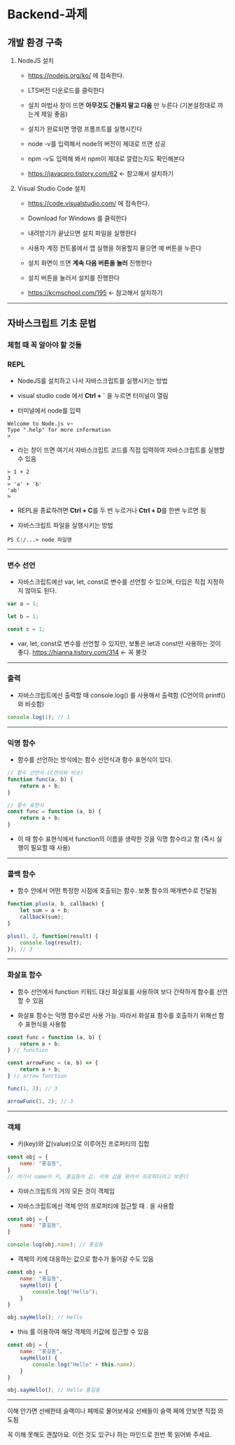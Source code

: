 # Backend-과제

## 개발 환경 구축

1. NodeJS 설치

    - https://nodejs.org/ko/ 에 접속한다. 
    
    - LTS버전 다운로드를 클릭한다

    - 설치 마법사 창이 뜨면 **아무것도 건들지 말고 다음** 만 누른다 (기본설정대로 까는게 제일 좋음)

    - 설치가 완료되면 명령 프롬프트를 실행시킨다

    - node -v를 입력해서 node의 버전이 제대로 뜨면 성공

    - npm -v도 입력해 봐서 npm이 제대로 깔렸는지도 확인해본다

    - https://javacpro.tistory.com/62 <- 참고해서 설치하기

2. Visual Studio Code 설치

    - https://code.visualstudio.com/ 에 접속한다.

    - Download for Windows 를 클릭한다

    - 내려받기가 끝났으면 설치 파일을 실행한다

    - 사용자 계정 컨트롤에서 앱 실행을 허용할지 물으면 예 버튼을 누른다

    - 설치 화면이 뜨면 **계속 다음 버튼을 눌러** 진행한다

    - 설치 버튼을 눌러서 설치를 진행한다

    - https://kcmschool.com/195 <- 참고해서 설치하기

---
## 자바스크립트 기초 문법

### 체험 때 꼭 알아야 할 것들

### REPL

- NodeJS를 설치하고 나서 자바스크립트를 실행시키는 방법

- visual studio code 에서 **Ctrl + `** 을 누르면 터미널이 열림

- 터미널에서 node를 입력

```
Welcome to Node.js v~
Type ".help" for more information
>
```
- 라는 창이 뜨면 여기서 자바스크립트 코드를 직접 입력하여 자바스크립트를 실행할 수 있음

```
> 1 + 2
3
> 'a' + 'b'
'ab'
>
```

- REPL을 종료하려면 **Ctrl + C**를 두 번 누르거나 **Ctrl + D**를 한번 누르면 됨

- 자바스크립트 파일을 실행시키는 방법

```
PS C:/...> node 파일명
```
---
### 변수 선언

- 자바스크립트에선 var, let, const로 변수를 선언할 수 있으며, 타입은 직접 지정하지 않아도 된다.

``` javascript
var a = 1;

let b = 1;

const c = 1;
```

- var, let, const로 변수를 선언할 수 있지만, 보통은 let과 const만 사용하는 것이 좋다.
https://hianna.tistory.com/314 <- 꼭 볼것

---
### 출력

- 자바스크립트에선 출력할 때 console.log() 를 사용해서 출력함 (C언어의 printf()와 비슷함)

``` javascript
console.log(1); // 1
```
---
### 익명 함수

- 함수를 선언하는 방식에는 함수 선언식과 함수 표현식이 있다.

``` javascript
// 함수 선언식 (C언어와 비슷)
function func(a, b) {
    return a + b;
}

// 함수 표현식
const func = function (a, b) {
    return a + b;
}
```

- 이 때 함수 표현식에서 function의 이름을 생략한 것을 익명 함수라고 함 (즉시 실행이 필요할 때 사용)
---
### 콜백 함수

- 함수 안에서 어떤 특정한 시점에 호출되는 함수. 보통 함수의 매개변수로 전달됨

``` javascript 
function plus(a, b, callback) {
    let sum = a + b;
    callback(sum);
}

plus(1, 2, function(result) {
    console.log(result);
}); // 3
```
---
### 화살표 함수

- 함수 선언에서 function 키워드 대신 화살표를 사용하여 보다 간략하게 함수를 선언할 수 있음

- 화살표 함수는 익명 함수로만 사용 가능. 따라서 화살표 함수를 호출하기 위해선 함수 표현식을 사용함

``` javascript
const func = function (a, b) {
    return a + b;
} // function

const arrowFunc = (a, b) => {
    return a + b;
} // arrow function

func(1, 2); // 3

arrowFunc(1, 2); // 3
```
---
### 객체

- 키(key)와 값(value)으로 이루어진 프로퍼티의 집합

``` javascript
const obj = {
    name: "홍길동",
}
// 여기서 name이 키, 홍길동이 값. 키와 값을 묶어서 프로퍼티라고 부른다
```

- 자바스크립트의 거의 모든 것이 객체임

- 자바스크립트에선 객체 안의 프로퍼티에 접근할 때 . 을 사용함

``` javascript
const obj = {
    name: "홍길동",
}

console.log(obj.name); // 홍길동
```

- 객체의 키에 대응하는 값으로 함수가 들어갈 수도 있음

``` javascript
const obj = {
    name: "홍길동",
    sayHello() {
        console.log("Hello");
    }
}

obj.sayHello(); // Hello
```

- this 를 이용하여 해당 객체의 키값에 접근할 수 있음

``` javascript
const obj = {
    name: "홍길동",
    sayHello() {
        console.log("Hello" + this.name);
    }
}

obj.sayHello(); // Hello 홍길동
```
---


이해 안가면 선배한테 슬랙이나 페메로 물어보세요 선배들이 슬랙 페메 안보면 직접 와도됨

꼭 이해 못해도 괜찮아요. 이런 것도 있구나 하는 마인드로 한번 쭉 읽어봐 주세요.